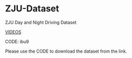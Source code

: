 # ZJU-Dataset
ZJU Day and Night Driving Dataset

[VIDEOS](https://pan.baidu.com/s/1iNGls1YD3BhIWrKA_ntiJw)

CODE: ibu9

Please use the CODE to download the dataset from the link.
